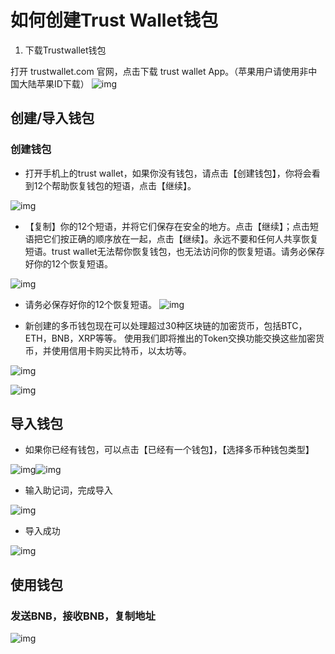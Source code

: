 # 如何创建Trust Wallet钱包

1. 下载Trustwallet钱包

打开 trustwallet.com 官网，点击下载 trust wallet App。（苹果用户请使用非中国大陆苹果ID下载） ![img](https://lh6.googleusercontent.com/oI2h7UaM7IPMGT3cH9jn0yFbR1wooLq9H2PHOx80kRkJhVK1Kp7ELAsuFQf5Y6EHdG_JViRR6YVOtob014BX8NtkayQie4wugTtu5EFQnFj2NJ5b3g63kEodrh-uW8ZKcpdinzY6)

## 创建/导入钱包

### 创建钱包

* 打开手机上的trust wallet，如果你没有钱包，请点击【创建钱包】，你将会看到12个帮助恢复钱包的短语，点击【继续】。

![img](./pic/create.png )

* 【复制】你的12个短语，并将它们保存在安全的地方。点击【继续】；点击短语把它们按正确的顺序放在一起，点击【继续】。永远不要和任何人共享恢复短语。trust wallet无法帮你恢复钱包，也无法访问你的恢复短语。请务必保存好你的12个恢复短语。

![img](./pic/seed.png)
* 请务必保存好你的12个恢复短语。
![img](./pic/recover.png)

* 新创建的多币钱包现在可以处理超过30种区块链的加密货币，包括BTC，ETH，BNB，XRP等等。 使用我们即将推出的Token交换功能交换这些加密货币，并使用信用卡购买比特币，以太坊等。

![img](https://lh5.googleusercontent.com/0xKibw5eeYoy6JKjpkvVOd5uxkPyaH9VyZYvbjffYXqUrQDur1ybKoQsImeH9g8iQIREu5SdQS3WMJiiMsaIc-ige3aWTFt2RI7k6GW49tfpSuhwZJjVXmJNrHS-RHdixVWPyTr3)

![img](https://lh6.googleusercontent.com/1MujAIjHXkI7ABFksVeyfSNN4dDjtJAzY9obN9izHNOqwT_i80eSoHhF_FcWhu8O2nmgEBGZy5kpIMdbZ35cse1cHdekEH6iKkGMv5pHqAgAOHVlGbiTwX_0VtjmLmxtMM5jyt9L)

## 导入钱包

* 如果你已经有钱包，可以点击【已经有一个钱包】，【选择多币种钱包类型】

![img](https://lh6.googleusercontent.com/Fz-mqcOKzAQ0pakWyeSk2reHy7O4IhHkJCXEHGSjiqi_IZQupA0xox4aKbycIPpQQd8BWOM6bhHB38idlbimAItlMZVL9YKva0EwAUgKL3t0u-6ExAsY27HA4GkpkM55E6kJKmXr)![img](https://lh5.googleusercontent.com/LADnH-dxAeIYGfVebkI5VfvlquMf3t1RXDXLbDQNszM_MQ2XwnrH5JIpnqv-bR_-7QxipQBjyc2tNQpRoZfIaC8Bo6RAP6aTl912RHDTuRGrfi_0qlYt98n8JvUoYJtPQ5Xo_0Z-)

* 输入助记词，完成导入

![img](https://lh3.googleusercontent.com/IZ2oz2MpmG-nn3D9iU2zhjCb6gLrGY3qlJ9L3wsX6qms0tlLsf3tsXzAnpKxqLU_dqEhwvXg8MCilTpWesojHrAjeQOSK4eqQhUmQi4iqIw-qzQhri7Nqx8KzGPrrIzH2k6vs1KK)

* 导入成功

![img](https://lh6.googleusercontent.com/J0DOEcF6AA0x7jMd40n2JDGFsABHZQT84W_uuivAWU1HcPA8zKsKEX0BJAx19RouFvElftzpnc13ypKzdSDTRKss2HjcwBsiIxEo_Ce0nD35myz-R_UN0aLzSe-PcCWgq1OrqI1J)

## 使用钱包

### 发送BNB，接收BNB，复制地址

![img](https://lh6.googleusercontent.com/iVRTukMJ2ZQyZvjTp-IQxFm2nWFZNZac43r7Q8ApOCtmLtOmdcuL7h-15oNStu_So3-8R3gFr8ZOrpd3vWM6KBp9EVfvWRyZFYetrRkYV0RcHjfavZpuYxHxYEUCtZQioYrZPFHv)